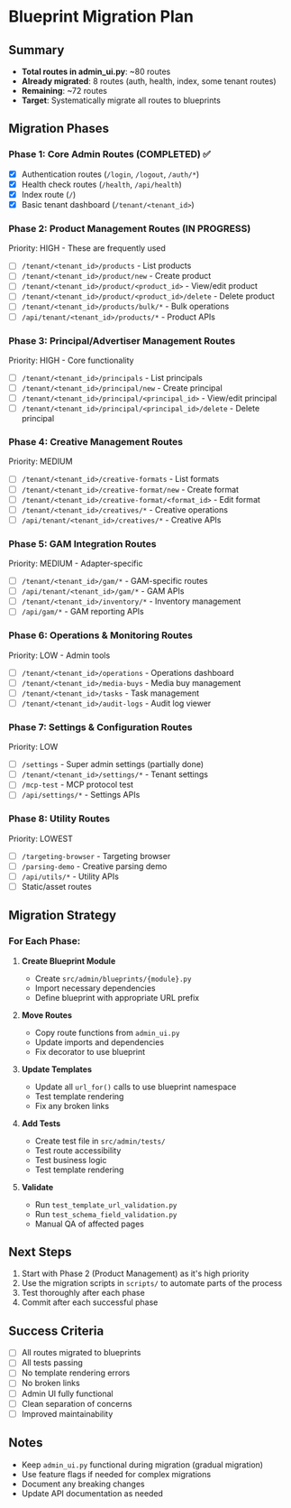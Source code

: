 # Blueprint Migration Plan

## Summary
- **Total routes in admin_ui.py**: ~80 routes
- **Already migrated**: 8 routes (auth, health, index, some tenant routes)
- **Remaining**: ~72 routes
- **Target**: Systematically migrate all routes to blueprints

## Migration Phases

### Phase 1: Core Admin Routes (COMPLETED) ✅
- [x] Authentication routes (`/login`, `/logout`, `/auth/*`)
- [x] Health check routes (`/health`, `/api/health`)
- [x] Index route (`/`)
- [x] Basic tenant dashboard (`/tenant/<tenant_id>`)

### Phase 2: Product Management Routes (IN PROGRESS)
Priority: HIGH - These are frequently used
- [ ] `/tenant/<tenant_id>/products` - List products
- [ ] `/tenant/<tenant_id>/product/new` - Create product
- [ ] `/tenant/<tenant_id>/product/<product_id>` - View/edit product
- [ ] `/tenant/<tenant_id>/product/<product_id>/delete` - Delete product
- [ ] `/tenant/<tenant_id>/products/bulk/*` - Bulk operations
- [ ] `/api/tenant/<tenant_id>/products/*` - Product APIs

### Phase 3: Principal/Advertiser Management Routes
Priority: HIGH - Core functionality
- [ ] `/tenant/<tenant_id>/principals` - List principals
- [ ] `/tenant/<tenant_id>/principal/new` - Create principal
- [ ] `/tenant/<tenant_id>/principal/<principal_id>` - View/edit principal
- [ ] `/tenant/<tenant_id>/principal/<principal_id>/delete` - Delete principal

### Phase 4: Creative Management Routes
Priority: MEDIUM
- [ ] `/tenant/<tenant_id>/creative-formats` - List formats
- [ ] `/tenant/<tenant_id>/creative-format/new` - Create format
- [ ] `/tenant/<tenant_id>/creative-format/<format_id>` - Edit format
- [ ] `/tenant/<tenant_id>/creatives/*` - Creative operations
- [ ] `/api/tenant/<tenant_id>/creatives/*` - Creative APIs

### Phase 5: GAM Integration Routes
Priority: MEDIUM - Adapter-specific
- [ ] `/tenant/<tenant_id>/gam/*` - GAM-specific routes
- [ ] `/api/tenant/<tenant_id>/gam/*` - GAM APIs
- [ ] `/tenant/<tenant_id>/inventory/*` - Inventory management
- [ ] `/api/gam/*` - GAM reporting APIs

### Phase 6: Operations & Monitoring Routes
Priority: LOW - Admin tools
- [ ] `/tenant/<tenant_id>/operations` - Operations dashboard
- [ ] `/tenant/<tenant_id>/media-buys` - Media buy management
- [ ] `/tenant/<tenant_id>/tasks` - Task management
- [ ] `/tenant/<tenant_id>/audit-logs` - Audit log viewer

### Phase 7: Settings & Configuration Routes
Priority: LOW
- [ ] `/settings` - Super admin settings (partially done)
- [ ] `/tenant/<tenant_id>/settings/*` - Tenant settings
- [ ] `/mcp-test` - MCP protocol test
- [ ] `/api/settings/*` - Settings APIs

### Phase 8: Utility Routes
Priority: LOWEST
- [ ] `/targeting-browser` - Targeting browser
- [ ] `/parsing-demo` - Creative parsing demo
- [ ] `/api/utils/*` - Utility APIs
- [ ] Static/asset routes

## Migration Strategy

### For Each Phase:
1. **Create Blueprint Module**
   - Create `src/admin/blueprints/{module}.py`
   - Import necessary dependencies
   - Define blueprint with appropriate URL prefix

2. **Move Routes**
   - Copy route functions from `admin_ui.py`
   - Update imports and dependencies
   - Fix decorator to use blueprint

3. **Update Templates**
   - Update all `url_for()` calls to use blueprint namespace
   - Test template rendering
   - Fix any broken links

4. **Add Tests**
   - Create test file in `src/admin/tests/`
   - Test route accessibility
   - Test business logic
   - Test template rendering

5. **Validate**
   - Run `test_template_url_validation.py`
   - Run `test_schema_field_validation.py`
   - Manual QA of affected pages

## Next Steps

1. Start with Phase 2 (Product Management) as it's high priority
2. Use the migration scripts in `scripts/` to automate parts of the process
3. Test thoroughly after each phase
4. Commit after each successful phase

## Success Criteria

- [ ] All routes migrated to blueprints
- [ ] All tests passing
- [ ] No template rendering errors
- [ ] No broken links
- [ ] Admin UI fully functional
- [ ] Clean separation of concerns
- [ ] Improved maintainability

## Notes

- Keep `admin_ui.py` functional during migration (gradual migration)
- Use feature flags if needed for complex migrations
- Document any breaking changes
- Update API documentation as needed
